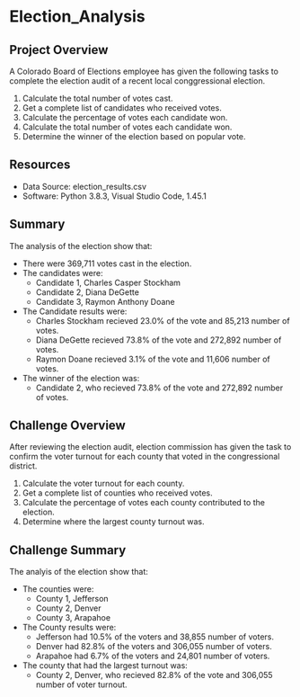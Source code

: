 # Election_Analysis

## Project Overview
A Colorado Board of Elections employee has given the following tasks to complete the election audit of a recent local conggressional election.

1. Calculate the total number of votes cast.
2. Get a complete list of candidates who received votes.
3. Calculate the percentage of votes each candidate won.
4. Calculate the total number of votes each candidate won.
5. Determine the winner of the election based on popular vote.

## Resources

- Data Source:  election_results.csv
- Software: Python 3.8.3, Visual Studio Code, 1.45.1

## Summary
The analysis of the election show that:
- There were 369,711 votes cast in the election.
- The candidates were:
	- Candidate 1, Charles Casper Stockham
	- Candidate 2, Diana DeGette
	- Candidate 3, Raymon Anthony Doane
- The Candidate results were:
	- Charles Stockham recieved 23.0% of the vote and 85,213 number of votes.
	- Diana DeGette recieved 73.8% of the vote and 272,892 number of votes.
	- Raymon Doane recieved 3.1% of the vote and 11,606 number of votes.
- The winner of the election was:
	- Candidate 2, who recieved 73.8% of the vote and 272,892 number of votes.
      
## Challenge Overview
After reviewing the election audit, election commission has given the task to confirm the voter turnout for each county that voted in the congressional district.

1. Calculate the voter turnout for each county.
2. Get a complete list of counties who received votes.
3. Calculate the percentage of votes each county contributed to the election.
4. Determine where the largest county turnout was.

## Challenge Summary
The analyis of the election show that:
- The counties were:
	- County 1, Jefferson
	- County 2, Denver
	- County 3, Arapahoe
- The County results were:  
	- Jefferson had 10.5% of the voters and 38,855 number of voters.
	- Denver had 82.8% of the voters and 306,055 number of voters.
	- Arapahoe had 6.7% of the voters and 24,801 number of voters.
- The county that had the largest turnout was:
	- County 2, Denver, who recieved 82.8% of the vote and 306,055 number of voter turnout.    
